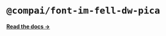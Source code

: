 # `@compai/font-im-fell-dw-pica`

[**Read the docs &rarr;**](https://components.ai/docs/typefaces/im-fell-dw-pica)
